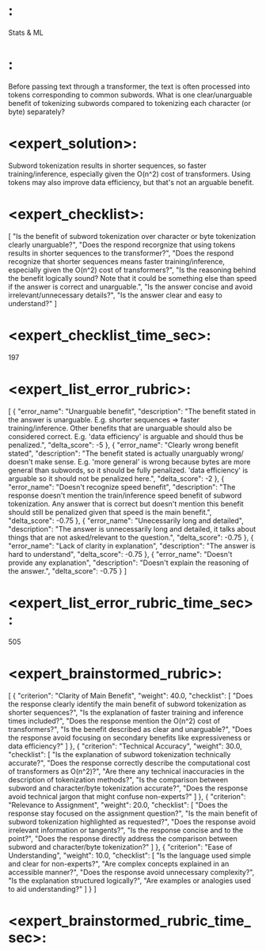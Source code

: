 # <category>:
Stats & ML
# <instruction>:
Before passing text through a transformer, the text is often processed into tokens corresponding to common subwords. What is one clear/unarguable benefit of tokenizing subwords compared to tokenizing each character (or byte) separately?
# <expert_solution>:
Subword tokenization results in shorter sequences, so faster training/inference, especially given the O(n^2) cost of transformers. Using tokens may also improve data efficiency, but that's not an arguable benefit.
# <expert_checklist>:
[
  "Is the benefit of subword tokenization over character or byte tokenization clearly unarguable?",
  "Does the respond recorgnize that using tokens results in shorter sequences to the transformer?",
  "Does the respond recognize that shorter sequences means faster training/inference, especially given the O(n^2) cost of transformers?",
  "Is the reasoning behind the benefit logically sound? Note that it could be something else than speed if the answer is correct and unarguable.",
  "Is the answer concise and avoid irrelevant/unnecessary details?",
  "Is the answer clear and easy to understand?"
]
# <expert_checklist_time_sec>:
197
# <expert_list_error_rubric>:
[
    {
    "error_name": "Unarguable benefit",
    "description": "The benefit stated in the answer is unarguable. E.g. shorter sequences => faster training/inference. Other benefits that are unarguable should also be considered correct. E.g. 'data efficiency' is arguable and should thus be penalized.",
    "delta_score": -5
  },
  {
    "error_name": "Clearly wrong benefit stated",
    "description": "The benefit stated is actually unarguably wrong/ doesn't make sense. E.g. 'more general' is wrong because bytes are more general than subwords, so it should be fully penalized. 'data efficiency' is arguable so it should not be penalized here.",
    "delta_score": -2
  },
  {
    "error_name": "Doesn't recognize speed benefit",
    "description": "The response doesn't mention the train/inference speed benefit of subword tokenization. Any answer that is correct but doesn't mention this benefit should still be penalized given that speed is the main benefit.",
    "delta_score": -0.75
  },
    {
    "error_name": "Unecessarily long and detailed",
    "description": "The answer is unnecessarily long and detailed, it talks about things that are not asked/relevant to the question.",
    "delta_score": -0.75
  },
  {
    "error_name": "Lack of clarity in explanation",
    "description": "The answer is hard to understand",
    "delta_score": -0.75
  },
  {
    "error_name": "Doesn't provide any explanation",
    "description": "Doesn't explain the reasoning of the answer.",
    "delta_score": -0.75
  }
]
# <expert_list_error_rubric_time_sec>:
505
# <expert_brainstormed_rubric>:
[
  {
    "criterion": "Clarity of Main Benefit",
    "weight": 40.0,
    "checklist": [
      "Does the response clearly identify the main benefit of subword tokenization as shorter sequences?",
      "Is the explanation of faster training and inference times included?",
      "Does the response mention the O(n^2) cost of transformers?",
      "Is the benefit described as clear and unarguable?",
      "Does the response avoid focusing on secondary benefits like expressiveness or data efficiency?"
    ]
  },
  {
    "criterion": "Technical Accuracy",
    "weight": 30.0,
    "checklist": [
      "Is the explanation of subword tokenization technically accurate?",
      "Does the response correctly describe the computational cost of transformers as O(n^2)?",
      "Are there any technical inaccuracies in the description of tokenization methods?",
      "Is the comparison between subword and character/byte tokenization accurate?",
      "Does the response avoid technical jargon that might confuse non-experts?"
    ]
  },
  {
    "criterion": "Relevance to Assignment",
    "weight": 20.0,
    "checklist": [
      "Does the response stay focused on the assignment question?",
      "Is the main benefit of subword tokenization highlighted as requested?",
      "Does the response avoid irrelevant information or tangents?",
      "Is the response concise and to the point?",
      "Does the response directly address the comparison between subword and character/byte tokenization?"
    ]
  },
  {
    "criterion": "Ease of Understanding",
    "weight": 10.0,
    "checklist": [
      "Is the language used simple and clear for non-experts?",
      "Are complex concepts explained in an accessible manner?",
      "Does the response avoid unnecessary complexity?",
      "Is the explanation structured logically?",
      "Are examples or analogies used to aid understanding?"
    ]
  }
]
# <expert_brainstormed_rubric_time_sec>:

